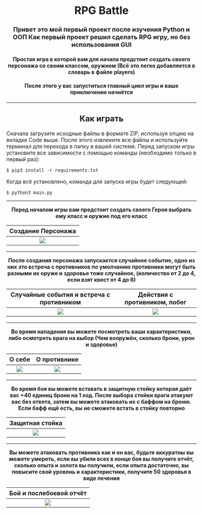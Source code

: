 <h1 align="center">RPG Battle</h1>
<h3 align="center">Привет это мой первый проект после изучения Python и ООП 
    Как первый проект решил сделать RPG игру, но без использования GUI</h3>
<h4 align="center">Простая игра в которой вам для начала предстоит создать своего персонажа со своим классом, оружием (Всё это легко добавляется в словарь в файле players)</h4>
<h4 align="center">После этого у вас запуститься главный цикл игры и ваше приключение начнётся</h4>

___
<h2 align="center">Как играть</h2>

Сначала загрузите исходные файлы в формате ZIP, используя опцию на вкладке Code выше. После этого извлеките все файлы и используйте терминал для перехода в папку в вашей системе. Перед запуском игры установите все зависимости с помощью команды (необходимо только в первый раз):
```
$ pip3 install -r requirements.txt
```
Когда всё установлено, команда для запуска игры будет следующей:
```
$ python3 main.py
```
___
<p align="center"><b>Перед началом игры вам предстоит создать своего Героя выбрать ему класс и оружие под его класс</b></p>

| Создание Персонажа |
| :-----------------: |
| ![](https://imgur.com/a3cMxqQ.gif) |
___
<p align="center"><b>После создания персонажа запускается случайное событие, одно из них это встреча с противников по умолчанию противники могут быть разными их оруже и здоровье тоже случайное, (количество от 2 до 4, если взят квест от 4 до 6)</b></p>

| Случайные события и встреча с противником | Действия с противником, побег |
|:-----------------------------------------:| :-----------------: |
|    ![](https://imgur.com/a3cMxqQ.gif)     | ![](https://imgur.com/b0Ii8sb.gif) |
___
<p align="center"><b>Во время нападения вы можете посмотреть ваши характеристики, либо осмотреть врага на выбор (Чем вооружён, сколько брони, урон и здоровье)</b></p>

| О себе | О противнике |
|:-----------------------------------------:| :-----------------: |
|    ![](https://imgur.com/QQtyN6Y.gif)     | ![](https://imgur.com/nlqqUy7.gif) |
___
<p align="center"><b>Во время боя вы можете вставать в защитную стойку которая даёт вас +40 единиц брони на 1 ход. После выбора стойки враги атакуют вас без ответа, затем вы можете атаковать их с баффом на броню. Если бафф ещё есть, вы не сможете встать в стойку повторно</b></p>

| Защитная стойка |
| :-----------------: |
| ![](https://imgur.com/Srg9IHJ.gif) |
___
<p align="center"><b>Вы можете атаковать противника как и он вас, будьте аккуратны вы можете умереть, если вы убили всех в конце боя вы получите отчёт, сколько опыта и золота вы получили, если опыта достаточно, вы повысите свой уровень и характеристики, получите 50 здоровья в виде лечения </b></p>

| Бой и послебоевой отчёт |
| :-----------------: |
| ![](https://imgur.com/At0pg8s.gif) |


